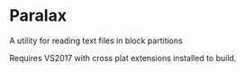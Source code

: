 # Paralax
A utility for reading text files in block partitions

Requires VS2017 with cross plat extensions installed to build.
